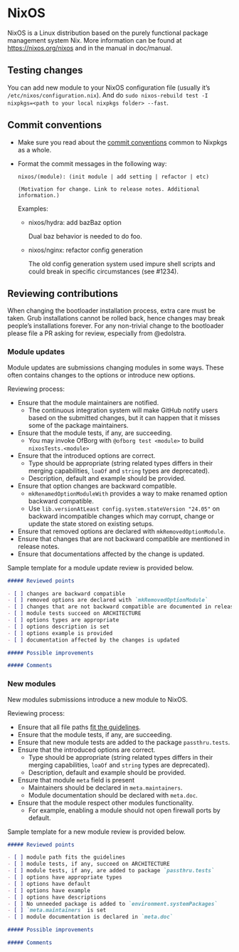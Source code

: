 # NixOS

NixOS is a Linux distribution based on the purely functional package
management system Nix.  More information can be found at
https://nixos.org/nixos and in the manual in doc/manual.

## Testing changes

You can add new module to your NixOS configuration file (usually it’s `/etc/nixos/configuration.nix`). And do `sudo nixos-rebuild test -I nixpkgs=<path to your local nixpkgs folder> --fast`.

## Commit conventions

- Make sure you read about the [commit conventions](../CONTRIBUTING.md#commit-conventions) common to Nixpkgs as a whole.

- Format the commit messages in the following way:

  ```
  nixos/(module): (init module | add setting | refactor | etc)

  (Motivation for change. Link to release notes. Additional information.)
  ```

  Examples:

  * nixos/hydra: add bazBaz option

    Dual baz behavior is needed to do foo.
  * nixos/nginx: refactor config generation

    The old config generation system used impure shell scripts and could break in specific circumstances (see #1234).

## Reviewing contributions

When changing the bootloader installation process, extra care must be taken. Grub installations cannot be rolled back, hence changes may break people’s installations forever. For any non-trivial change to the bootloader please file a PR asking for review, especially from \@edolstra.

### Module updates

Module updates are submissions changing modules in some ways. These often contains changes to the options or introduce new options.

Reviewing process:

- Ensure that the module maintainers are notified.
  - The continuous integration system will make GitHub notify users based on the submitted changes, but it can happen that it misses some of the package maintainers.
- Ensure that the module tests, if any, are succeeding.
  - You may invoke OfBorg with `@ofborg test <module>` to build `nixosTests.<module>`
- Ensure that the introduced options are correct.
  - Type should be appropriate (string related types differs in their merging capabilities, `loaOf` and `string` types are deprecated).
  - Description, default and example should be provided.
- Ensure that option changes are backward compatible.
  - `mkRenamedOptionModuleWith` provides a way to make renamed option backward compatible.
  - Use `lib.versionAtLeast config.system.stateVersion "24.05"` on backward incompatible changes which may corrupt, change or update the state stored on existing setups.
- Ensure that removed options are declared with `mkRemovedOptionModule`.
- Ensure that changes that are not backward compatible are mentioned in release notes.
- Ensure that documentations affected by the change is updated.

Sample template for a module update review is provided below.

```markdown
##### Reviewed points

- [ ] changes are backward compatible
- [ ] removed options are declared with `mkRemovedOptionModule`
- [ ] changes that are not backward compatible are documented in release notes
- [ ] module tests succeed on ARCHITECTURE
- [ ] options types are appropriate
- [ ] options description is set
- [ ] options example is provided
- [ ] documentation affected by the changes is updated

##### Possible improvements

##### Comments
```

### New modules

New modules submissions introduce a new module to NixOS.

Reviewing process:

- Ensure that all file paths [fit the guidelines](../CONTRIBUTING.md#file-naming-and-organisation).
- Ensure that the module tests, if any, are succeeding.
- Ensure that new module tests are added to the package `passthru.tests`.
- Ensure that the introduced options are correct.
  - Type should be appropriate (string related types differs in their merging capabilities, `loaOf` and `string` types are deprecated).
  - Description, default and example should be provided.
- Ensure that module `meta` field is present
  - Maintainers should be declared in `meta.maintainers`.
  - Module documentation should be declared with `meta.doc`.
- Ensure that the module respect other modules functionality.
  - For example, enabling a module should not open firewall ports by default.

Sample template for a new module review is provided below.

```markdown
##### Reviewed points

- [ ] module path fits the guidelines
- [ ] module tests, if any, succeed on ARCHITECTURE
- [ ] module tests, if any, are added to package `passthru.tests`
- [ ] options have appropriate types
- [ ] options have default
- [ ] options have example
- [ ] options have descriptions
- [ ] No unneeded package is added to `environment.systemPackages`
- [ ] `meta.maintainers` is set
- [ ] module documentation is declared in `meta.doc`

##### Possible improvements

##### Comments
```
